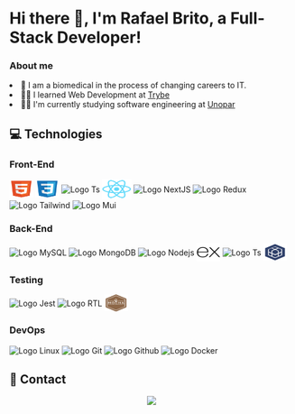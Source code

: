 # Hi there 👋, I'm Rafael Brito, a Full-Stack Developer!

<h3><strong>About me</strong></h3>

<div align="left" style="display: inline_block">
  <li> 🧫 I am a biomedical in the process of changing careers to IT.</li>
  <li> 👨‍💻 I learned Web Development at <a href="https://betrybe.com">Trybe</a></li>
  <li> 👨‍💻 I'm currently studying software engineering at <a href="https://www.unopar.com.br/">Unopar</a></li>
  
## 💻 Technologies

<h3><strong>Front-End</strong></h3>
  <img align="center" alt="Logo HTML" height="30" width="42" src="https://raw.githubusercontent.com/devicons/devicon/master/icons/html5/html5-original.svg" />
  <img align="center" alt="Logo CSS" height="30" width="42" src="https://raw.githubusercontent.com/devicons/devicon/master/icons/css3/css3-original.svg" />
  <img align="center" alt="Logo Ts" height="30" width="42" src="https://cdn.jsdelivr.net/gh/devicons/devicon/icons/typescript/typescript-original.svg" />
  <img align="center" alt="Logo React" height="36" width="52" src="https://raw.githubusercontent.com/devicons/devicon/master/icons/react/react-original.svg" />
  <img align="center" alt="Logo NextJS" height="36" width="52" src="https://cdn.jsdelivr.net/gh/devicons/devicon/icons/nextjs/nextjs-original.svg" />
  <img align="center" alt="Logo Redux" height="31" width="44" src="https://cdn.jsdelivr.net/gh/devicons/devicon/icons/redux/redux-original.svg" />
  <img align="center" alt="Logo Tailwind" height="30" width="38" src="https://cdn.jsdelivr.net/gh/devicons/devicon/icons/tailwindcss/tailwindcss-plain.svg" />
  <img align="center" alt="Logo Mui" height="30" width="40" src="https://cdn.jsdelivr.net/gh/devicons/devicon/icons/sass/sass-original.svg" />

<h3><strong>Back-End</strong></h3>
  <img align="center" alt="Logo MySQL" height="48" width="56" src="https://cdn.jsdelivr.net/gh/devicons/devicon/icons/mysql/mysql-original-wordmark.svg" />
  <img align="center" alt="Logo MongoDB" height="48" width="56" src="https://cdn.jsdelivr.net/gh/devicons/devicon/icons/mongodb/mongodb-original-wordmark.svg" />
  <img align="center" alt="Logo Nodejs" height="32" width="42" src="https://cdn.jsdelivr.net/gh/devicons/devicon/icons/nodejs/nodejs-original.svg" />
  <img align="center" alt="Logo Express" height="32" width="42" src="https://raw.githubusercontent.com/devicons/devicon/master/icons/express/express-original.svg" />
  <img align="center" alt="Logo Ts" height="30" width="42" src="https://cdn.jsdelivr.net/gh/devicons/devicon/icons/typescript/typescript-original.svg" />
  <img align="center" alt="Logo Sequelize" height="30" width="42" src="https://raw.githubusercontent.com/devicons/devicon/1119b9f84c0290e0f0b38982099a2bd027a48bf1/icons/sequelize/sequelize-plain.svg" /> 

<h3><strong>Testing</strong></h3>
  <img align="center" alt="Logo Jest" height="30" width="48" src="https://cdn.jsdelivr.net/gh/devicons/devicon/icons/jest/jest-plain.svg" />
  <img align="center" alt="Logo RTL" height="34" width="34" src="https://testing-library.com/img/octopus-128x128.png" />
  <img align="center" alt="Logo Mocha" height="30" width="42" src="https://raw.githubusercontent.com/devicons/devicon/master/icons/mocha/mocha-plain.svg"/>

<h3><strong>DevOps</strong></h3>
  <img align="center" alt="Logo Linux" height="30" width="42" src="https://cdn.jsdelivr.net/gh/devicons/devicon/icons/linux/linux-original.svg" />
  <img align="center" alt="Logo Git" height="30" width="42" src="https://cdn.jsdelivr.net/gh/devicons/devicon/icons/git/git-original.svg" />
  <img align="center" alt="Logo Github" height="38" width="42" src="https://cdn.jsdelivr.net/gh/devicons/devicon/icons/github/github-original.svg" />
  <img align="center" alt="Logo Docker" height="41" width="50" src="https://cdn.jsdelivr.net/gh/devicons/devicon/icons/docker/docker-original.svg">

## 💬 Contact

<div align="center" style="display: inline_block">
  <a href="https://www.linkedin.com/in/rhbrito/" target="_blank"><img height="28rem" src="https://img.shields.io/badge/LinkedIn-0077B5?style=for-the-badge&logo=linkedin&logoColor=white"></a> 
</div>
